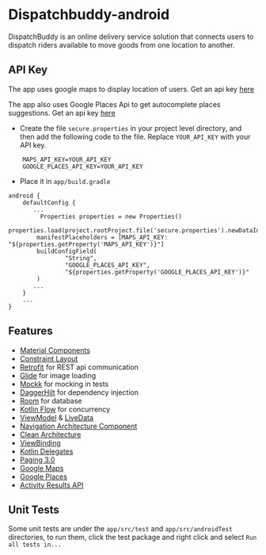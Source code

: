 # Dispatchbuddy-android

DispatchBuddy is an online delivery service solution that connects users to dispatch riders available to move goods from one location to another.

## API Key

The app uses google maps to display location of users. Get an api key [here](https://developers.google.com/maps/documentation/android-sdk/get-api-key)

The app also uses Google Places Api to get autocomplete places suggestions. Get an api key [here](https://developers.google.com/maps/documentation/places/android-sdk/get-api-key)

* Create the file `secure.properties` in your project level directory, and then add the following code to the file. Replace `YOUR_API_KEY` with your API key.
```
    MAPS_API_KEY=YOUR_API_KEY
    GOOGLE_PLACES_API_KEY=YOUR_API_KEY

```
* Place it in `app/build.gradle`
```
android {
    defaultConfig {
       ...
         Properties properties = new Properties()
        properties.load(project.rootProject.file('secure.properties').newDataInputStream())
        manifestPlaceholders = [MAPS_API_KEY: "${properties.getProperty('MAPS_API_KEY')}"]
        buildConfigField(
                "String",
                "GOOGLE_PLACES_API_KEY",
                "${properties.getProperty('GOOGLE_PLACES_API_KEY')}"
        )
       ...
    }
    ...
}
```

## Features

* [Material Components][material]
* [Constraint Layout][constraint-layout]
* [Retrofit][retrofit] for REST api communication
* [Glide][glide] for image loading
* [Mockk][mockk] for mocking in tests
* [DaggerHilt][daggerhilt] for dependency injection
* [Room][room] for database
* [Kotlin Flow][flow] for concurrency
* [ViewModel][viewmodel] & [LiveData][livedata]
* [Navigation Architecture Component][nav]
* [Clean Architecture][clean-arch]
* [ViewBinding][viewbinding]
* [Kotlin Delegates][delegates]
* [Paging 3.0][paging-3]
* [Google Maps][maps]
* [Google Places][places]
* [Activity Results API][results]




[mockwebserver]: https://github.com/square/okhttp/tree/master/mockwebserver
[androidx]: https://developer.android.com/jetpack/androidx
[arch]: https://developer.android.com/arch
[espresso]: https://google.github.io/android-testing-support-library/docs/espresso/
[retrofit]: http://square.github.io/retrofit
[glide]: https://github.com/bumptech/glide
[mockk]: https://github.com/mockk/mockk
[daggerhilt]: https://github.com/google/dagger
[kotlin]: https://developer.android.com/kotlin
[material]: https://github.com/material-components/material-components-android/
[android-q]: https://developer.android.com/preview
[dark-theme]: https://developer.android.com/preview/features/darktheme
[constraint-layout]: https://developer.android.com/reference/android/support/constraint/ConstraintLayout
[rxjava2]: https://github.com/ReactiveX/RxJava
[room]: https://developer.android.com/topic/libraries/architecture/room
[paging-3]:https://developer.android.com/topic/libraries/architecture/paging/v3-overview
[maps]:https://developers.google.com/maps/documentation/android-sdk/overview
[places]:https://developers.google.com/maps/documentation/places/android-sdk/autocomplete
[livedata]:https://developer.android.com/topic/libraries/architecture/livedata
[viewmodel]:https://developer.android.com/topic/libraries/architecture/viewmodel
[datastore]:https://developer.android.com/topic/libraries/architecture/datastore
[flow]:https://kotlinlang.org/docs/reference/coroutines/flow.html
[clean-arch]:https://blog.cleancoder.com/uncle-bob/2012/08/13/the-clean-architecture.html
[nav]:https://developer.android.com/guide/navigation/navigation-getting-started
[viewbinding]:https://developer.android.com/topic/libraries/view-binding
[delegates]:https://kotlinlang.org/docs/reference/delegated-properties.html
[results]:https://developer.android.com/training/basics/intents/result

## Unit Tests
Some unit tests are under the `app/src/test` and `app/src/androidTest` directories, to run them, click the test package and right click and select `Run all tests in...`
